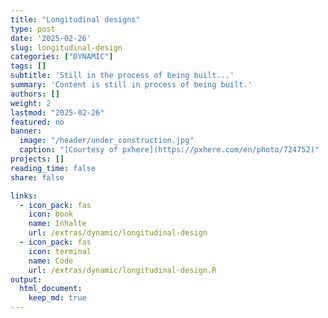 ```yaml
---
title: "Longitudinal designs" 
type: post
date: '2025-02-26'
slug: longitudinal-design
categories: ["DYNAMIC"] 
tags: [] 
subtitle: 'Still in the process of being built...'
summary: 'Content is still in process of being built.' 
authors: [] 
weight: 2
lastmod: "2025-02-26"
featured: no
banner: 
  image: "/header/under_construction.jpg"
  caption: "[Courtesy of pxhere](https://pxhere.com/en/photo/724752)"
projects: []
reading_time: false
share: false

links:
  - icon_pack: fas
    icon: book
    name: Inhalte
    url: /extras/dynamic/longitudinal-design
  - icon_pack: fas
    icon: terminal
    name: Code
    url: /extras/dynamic/longitudinal-design.R
output:
  html_document:
    keep_md: true
---
```




